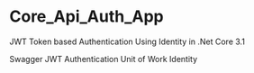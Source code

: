 # Core_Api_Auth_App
JWT Token based Authentication Using Identity in .Net Core 3.1

Swagger
JWT Authentication
Unit of Work
Identity

